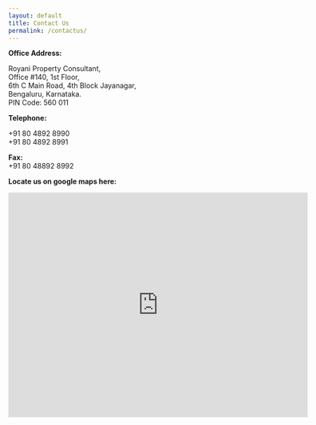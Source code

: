 ```yaml
---
layout: default
title: Contact Us
permalink: /contactus/
---
```

__Office Address:__

Royani Property Consultant,   
Office #140, 1st Floor,   
6th C Main Road,
4th Block Jayanagar,   
Bengaluru, Karnataka.   
PIN Code: 560 011

__Telephone:__   

+91 80 4892 8990   
+91 80 4892 8991

__Fax:__   
+91 80 48892 8992

__Locate us on google maps here:__

<iframe src="https://www.google.com/maps/embed?pb=!1m18!1m12!1m3!1d3888.664433073982!2d77.57949321482154!3d12.929276090883626!2m3!1f0!2f0!3f0!3m2!1i1024!2i768!4f13.1!3m3!1m2!1s0x0%3A0x4302d5db164ab67a!2sRoyani+Property+Consultant!5e0!3m2!1sen!2s!4v1451459112587" width="600" height="450" frameborder="0" style="border:0" allowfullscreen></iframe>


